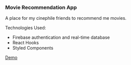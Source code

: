 ### Movie Recommendation App

A place for my cinephile friends to recommend me movies.

Technologies Used:
- Firebase authentication and real-time database
- React Hooks
- Styled Components

[Demo](https://movie-recommendations.netlify.com)
